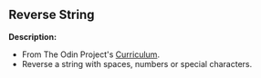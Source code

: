 ## Reverse String

**Description:**
- From The Odin Project's [Curriculum](https://github.com/TheOdinProject/javascript-exercises).
- Reverse a string with spaces, numbers or special characters.